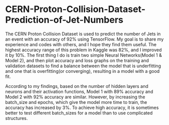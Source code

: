 # CERN-Proton-Collision-Dataset-Prediction-of-Jet-Numbers
The CERN Proton Collision Dataset is used to predict the number of Jets in an event with an accuracy of 92% using TensorFlow.
My goal is to share my experience and codes with others, and I hope they find them useful.
The highest accuracy range of this problem in Kaggle was 82%, and I improved it by 10%.
The first thing I do is train two simple Neural Networks(Model 1 & Model 2), and then plot accuracy and loss graphs on the training and validation datasets to find a balance between the model that is underfitting and one that is overfitting(or converging), resulting in a model with a good fit.

According to my findings, based on the number of hidden layers and neurons and their activation functions, Model 1 with 89% accuracy and Model 2 with 92% accuracy are similar. However, by increasing the batch_size and epochs, which give the model more time to train, the accuracy has increased by 3%. To achieve high accuracy, it is sometimes better to test different batch_sizes for a model than to use complicated structures.
